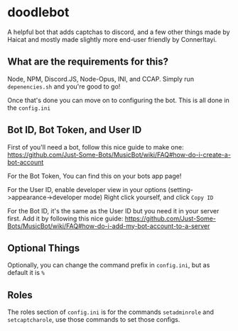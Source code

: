 # doodlebot
A helpful bot that adds captchas to discord, and a few other things made by Haicat and mostly made slightly more end-user friendly by ConnerItayi.

## What are the requirements for this?
Node, NPM, Discord.JS, Node-Opus, INI, and CCAP.
Simply run `depenencies.sh` and you're good to go!

Once that's done you can move on to configuring the bot. This is all done in the `config.ini`

## Bot ID, Bot Token, and User ID

First of you'll need a bot, follow this nice guide to make one: 
https://github.com/Just-Some-Bots/MusicBot/wiki/FAQ#how-do-i-create-a-bot-account

For the Bot Token, You can find this on your bots app page!

For the User ID, enable developer view in your options (setting->appearance->developer mode)
Right click yourself, and click `Copy ID`

For the Bot ID, it's the same as the User ID but you need it in your server first. Add it by following
this nice guide: https://github.com/Just-Some-Bots/MusicBot/wiki/FAQ#how-do-i-add-my-bot-account-to-a-server

## Optional Things

Optionally, you can change the command prefix in `config.ini`, but as default it is `%`

## Roles

The roles section of `config.ini` is for the commands `setadminrole` and `setcaptcharole`, use those commands to set those configs.
